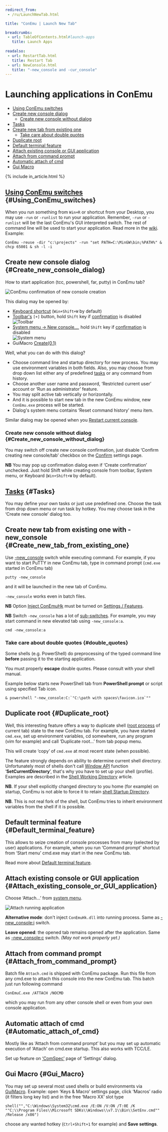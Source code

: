 ```yaml
---
redirect_from:
 - /ru/LaunchNewTab.html

title: "ConEmu | Launch New Tab"

breadcrumbs:
 - url: TableOfContents.html#launch-apps
   title: Launch Apps
   
readalso:
 - url: RestartTab.html
   title: Restart Tab
 - url: NewConsole.html
   title: "-new_console and -cur_console"
---
```


# Launching applications in ConEmu

* [Using ConEmu switches](#Using_ConEmu_switches)
* [Create new console dialog](#Create_new_console_dialog)
  * [Create new console without dialog](#Create_new_console_without_dialog)
* [Tasks](#Tasks)
* [Create new tab from existing one](#Create_new_tab_from_existing_one)
  * [Take care about double quotes](#double_quotes)
* [Duplicate root](#Duplicate_root)
* [Default terminal feature](#Default_terminal_feature)
* [Attach existing console or GUI application](#Attach_existing_console_or_GUI_application)
* [Attach from command prompt](#Attach_from_command_prompt)
* [Automatic attach of cmd](#Automatic_attach_of_cmd)
* [Gui Macro](#Gui_Macro)

{% include in_article.html %}


## [Using ConEmu switches](ConEmuArgs.html)  {#Using_ConEmu_switches}

When you run something from `Win+R` or shortcut from your Desktop,
you may use `-run` or `-runlist` to run your application. Remember, `-run` or `-runlist` will be the last ConEmu's GUI interpreted switch. The rest of command line will be used to start your application. Read more in the [wiki](ConEmuArgs.html). Example:

~~~
ConEmu -reuse -dir "c:\projects" -run "set PATH=C:\MinGW\bin;%PATH%" & chcp 65001 & sh -l -i
~~~




## Create new console dialog  {#Create_new_console_dialog}

How to start application (tcc, powershell, far, putty) in ConEmu tab?

![ConEmu confirmation of new console creation](/img/ConEmuCreate.png)

This dialog may be opened by:

* [Keyboard shortcut](SettingsHotkeys.html) (`Win+Shift+W` by default)
* [Toolbar's](ToolBar.html) <code class="plus">[+]</code> button,
  hold `Shift` key if [confirmation](SettingsConfirm.html#id1546) is disabled <br/>
  ![Toolbar](/img/ConEmuAddBtn.png)
* [System menu -> New console...](SystemMenu.html), hold `Shift` key if [confirmation](SettingsConfirm.html#id1546) is disabled <br/>
  ![System menu](/img/ConEmuAddSys.png)
* GuiMacro [Create(0,1)](GuiMacro.html#Recreate)

Well, what you can do with this dialog?

* Choose command line and startup directory for new process.
  You may use environment variables in both fields.
  Also, you may choose from drop down list either any of predefined
  [tasks](Tasks.html) or any command from history.
* Choose another user name and password,
  ‘Restricted current user’ account or ‘Run as administrator’ feature.
* You may split active tab vertically or horizontally.
* And it is possible to start new tab in the new ConEmu window,
  new `ConEmu.exe` process will be started.
* Dialog's system menu contains ‘Reset command history’ menu item.

Similar dialog may be opened when you [Restart current console](RestartTab.html).



### Create new console without dialog   {#Create_new_console_without_dialog}

You may switch off create new console confirmation,
just disable ‘Confirm creating new console/tab’ checkbox on the
[Confirm](Settings.html#Confirm) settings page.

**NB** You may pop up confirmation dialog even if ‘Create confirmation’ unchecked.
Just hold Shift while creating console from toolbar, System menu,
or Keyboard (`Win+Shift+W` by default).



## [Tasks](Tasks.html)  {#Tasks}

You may define your own tasks or just use predefined one.
Choose the task from drop down menu or run task by hotkey.
You may choose task in the ‘Create new console’ dialog too.



## Create new tab from existing one with -new_console  {#Create_new_tab_from_existing_one}

Use [-new_console](NewConsole.html) switch while executing command.
For example, if you want to start PuTTY in new ConEmu tab,
type in command prompt (`cmd.exe` started in ConEmu tab)

~~~
putty -new_console
~~~

and it will be launched in the new tab of ConEmu.

`-new_console` works even in batch files.

**NB** Option [Inject ConEmuHk](ConEmuHk.html) must be turned on [Settings / Features](SettingsFeatures.html).

**NB** Switch `-new_console` has a lot of [sub-switches](NewConsole.html).
For example, you may start command in new elevated tab using `-new_console:a`.

~~~
cmd -new_console:a
~~~


### Take care about double quotes  {#double_quotes}

Some shells (e.g. PowerShell) do preprocessing of the typed command line
**before** passing it to the starting application.

You must properly **escape** double quotes. Please consult with your shell manual.

Example below starts new PowerShell tab from **PowerShell prompt** or script
using specified Tab icon.

```
& powershell "-new_console:C:`"C:\path with spaces\favicon.ico`""
```



## Duplicate root  {#Duplicate_root}

Well, this interesting feature offers a way to duplicate shell
([root process](RootProcess.html) of current tab) state to the new ConEmu tab.
For example, you have started `cmd.exe`, set up environment variables,
cd somewhere, run any program (vim for example) and call ‘Duplicate root...’
from tab popup menu.

This will create ‘copy’ of `cmd.exe` at most recent state (when possible).

The feature strongly depends on ability to determine current shell directory.
Unfortunately most of shells don't call [Window API](WinApi.html) function ‘**SetCurrentDirectory**’,
that's why you have to set up your shell (profile).
Examples are described in the [Shell Working Directory](ShellWorkDir.html) article.

**NB**. If your shell explicitly changed directory to you home (for example) on startup,
ConEmu is not able to force it to retain [shell Startup Directory](StartupDir.html).

**NB**. This is not real fork of the shell, but ConEmu tries to inherit environment
variables from the shell if it is possible.



## Default terminal feature  {#Default_terminal_feature}

This allows to seize creation of console processes from many (selected by user) applications.
For example, when you run ‘Command prompt’ shortcut from ‘Start menu’ cmd.exe
may start in the new ConEmu tab.

Read more about [Default terminal feature](DefaultTerminal.html).



## Attach existing console or GUI application  {#Attach_existing_console_or_GUI_application}

Choose ‘Attach...’ from [system menu](SystemMenu.html).

![Attach running application](/img/AttachRunningApp.png)

**Alternative mode**: don't inject `ConEmuHk.dll` into running process.
Same as [-new_console:i](NewConsole.html) switch.

**Leave opened**: the opened tab remains opened after the application.
Same as [-new_console:c](NewConsole.html) switch.
*(May not work properly yet.)*



## Attach from command prompt  {#Attach_from_command_prompt}

Batch file `Attach.cmd` is shipped with ConEmu package.
Run this file from any cmd.exe to attach this console into the new ConEmu tab.
This batch just run following command

~~~
ConEmuC.exe /ATTACH /NOCMD
~~~

which you may run from any other console shell or even from your own console application.



## Automatic attach of cmd  {#Automatic_attach_of_cmd}

Mostly like as ‘Attach from command prompt’ but you may set up automatic execution
of ‘Attach’ on cmd.exe startup.
This also works with TCC/LE.

Set up feature on [‘ComSpec’](SettingsComspec.html) page of ‘Settings’ dialog.



## Gui Macro  {#Gui_Macro}

You may set up several most used shells or build environments via [GuiMacro](GuiMacro.html).
Example: open ‘Keys & Macro’ settings page, click ‘Macros’ radio (it filters long key list)
and in the free ‘Macro XX’ slot type

~~~
shell("","C:\Windows\System32\cmd.exe /E:ON /V:ON /T:0E /K ""C:\\Program Files\\Microsoft SDKs\\Windows\\v7.1\\Bin\\SetEnv.cmd"" /Release /x86")
~~~

choose any wanted hotkey (`Ctrl+Shift+1` for example) and **Save settings**.
